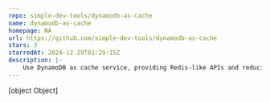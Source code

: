 ```yaml
---
repo: simple-dev-tools/dynamodb-as-cache
name: dynamodb-as-cache
homepage: NA
url: https://github.com/simple-dev-tools/dynamodb-as-cache
stars: 3
starredAt: 2024-12-29T01:29:15Z
description: |-
    Use DynamoDB as cache service, providing Redis-like APIs and reducing the boilerplate of dealing low-level DynamoDB APIs.
---
```


[object Object]
